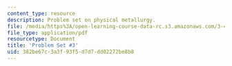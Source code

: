 ```yaml
---
content_type: resource
description: Problem set on physical metallurgy.
file: /media/https%3A/open-learning-course-data-rc.s3.amazonaws.com/3-40j-physical-metallurgy-fall-2009/382be67c3a3f93f5d7d7dd02272be8b8_MIT3_40JF09_ps3.pdf
file_type: application/pdf
resourcetype: Document
title: 'Problem Set #3'
uid: 382be67c-3a3f-93f5-d7d7-dd02272be8b8
---
```

